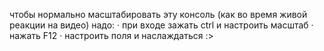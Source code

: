 чтобы нормально масштабировать эту консоль (как во время живой реакции на видео) надо: 
· при входе зажать ctrl и настроить масштаб
· нажать F12
· настроить поля и наслаждаться :>
